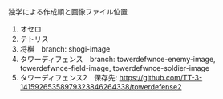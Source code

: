 独学による作成順と画像ファイル位置
1. オセロ
2. テトリス
3. 将棋　branch: shogi-image
4. タワーディフェンス　branch: towerdefwnce-enemy-image, towerdefwnce-field-image, towerdefwnce-soldier-image  
5. タワーディフェンス2　保存先: https://github.com/TT-3-14159265358979323846264338/towerdefense2
